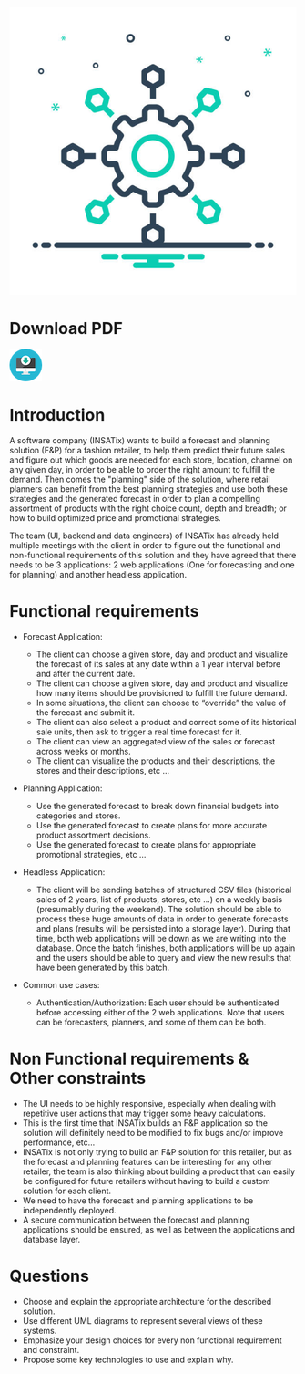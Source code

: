 ![Microservices Architecture](img/microservices.png)

# Download PDF
[![Download TP3](img/pdf.png)](tp3.pdf)

# Introduction
A software company (INSATix) wants to build a forecast and planning solution (F&P) for a fashion retailer, to help them predict their future sales and figure out which goods are needed for each store, location, channel on any given day, in order to be able to order the right amount to fulfill the demand. Then comes the "planning" side of the solution, where retail planners can benefit from the best planning strategies and use both these strategies and the generated forecast in order to plan a compelling assortment of products with the right choice count, depth and breadth; or how to build optimized price and promotional strategies.

The team (UI, backend and data engineers) of  INSATix has already held multiple meetings with the client in order to figure out the functional and non-functional requirements of this solution and they have agreed that there needs to be 3 applications: 2 web applications (One for forecasting and one for planning) and another headless application.

# Functional requirements
- Forecast Application:
    * The client can choose a given store, day and product and visualize the forecast of its sales at any date within a 1 year interval before and after the current date.
    * The client can choose a given store, day and product and visualize how many items should be provisioned to fulfill the future demand.
    * In some situations, the client can choose to “override” the value of the forecast and submit it.
    * The client can also select a product and correct some of its historical sale units, then ask to trigger a real time forecast for it.
    * The client can view an aggregated view of the sales or forecast across weeks or months.
    * The client can visualize the products and their descriptions, the stores and their descriptions, etc …
- Planning Application:
    * Use the generated forecast to break down financial budgets into categories and stores.
    * Use the generated forecast to create plans for more accurate product assortment decisions.
    * Use the generated forecast to create plans for appropriate promotional strategies, etc …

- Headless Application:
    * The client will be sending batches of structured CSV files (historical sales of 2 years, list of products, stores, etc ...) on a weekly basis (presumably during the weekend). The solution should be able to process these huge amounts of data in order to generate forecasts and plans (results will be persisted into a storage layer). During that time, both web applications will be down as we are writing into the database. Once the batch finishes, both applications will be up again and the users should be able to query and view the new results that have been generated by this batch.
- Common use cases:
    * Authentication/Authorization: Each user should be authenticated before accessing either of the 2 web applications. Note that users can be forecasters,  planners, and some of them can be both.

# Non Functional requirements & Other constraints
- The UI needs to be highly responsive, especially when dealing with repetitive user actions that may trigger some heavy calculations.
- This is the first time that INSATix builds an F&P application so the solution will definitely need to be modified to fix bugs and/or improve performance, etc...
- INSATix is not only trying to build an F&P solution for this retailer, but as the forecast and planning features can be interesting for any other retailer, the team is also thinking about building a product that can easily be configured for future retailers without having to build a custom solution for each client.
- We need to have the forecast and planning applications to be independently deployed.
- A secure communication between the forecast and planning applications should be ensured, as well as between the applications and database layer.

# Questions
- Choose and explain the appropriate architecture for the described solution.
- Use different UML diagrams to represent several views of these systems.
- Emphasize your design choices for every non functional requirement and constraint.
- Propose some key technologies to use and explain why.